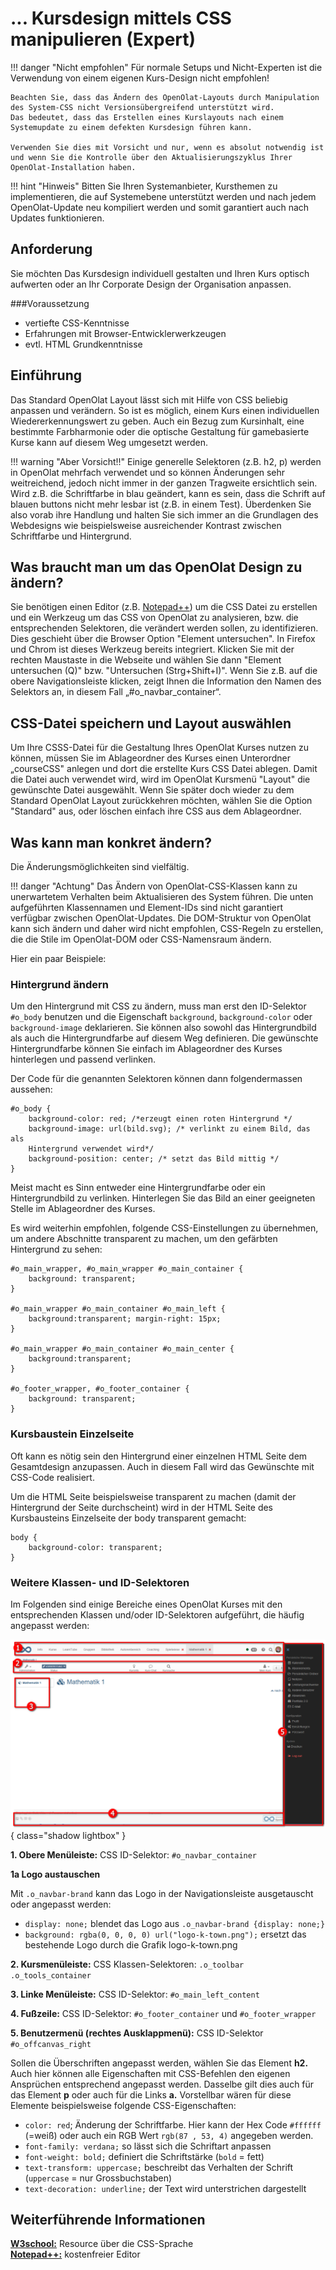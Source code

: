 # ... Kursdesign mittels CSS manipulieren (Expert)

!!! danger "Nicht empfohlen"
	Für normale Setups und Nicht-Experten ist die Verwendung von einem eigenen 
	Kurs-Design nicht empfohlen!
	
	Beachten Sie, dass das Ändern des OpenOlat-Layouts durch Manipulation des System-CSS nicht Versionsübergreifend unterstützt wird. 
	Das bedeutet, dass das Erstellen eines Kurslayouts nach einem Systemupdate zu einem defekten Kursdesign führen kann. 
	
	Verwenden Sie dies mit Vorsicht und nur, wenn es absolut notwendig ist und wenn Sie die Kontrolle über den Aktualisierungszyklus Ihrer OpenOlat-Installation haben. 

!!! hint "Hinweis"
	Bitten Sie Ihren Systemanbieter, Kursthemen zu implementieren, die auf Systemebene unterstützt werden 
	und nach jedem OpenOlat-Update neu kompiliert werden und somit garantiert auch nach Updates funktionieren.

## Anforderung

Sie möchten Das Kursdesign individuell gestalten und Ihren Kurs optisch
aufwerten oder an Ihr Corporate Design der Organisation anpassen.

###Voraussetzung

  * vertiefte CSS-Kenntnisse
  * Erfahrungen mit Browser-Entwicklerwerkzeugen
  * evtl. HTML Grundkenntnisse

## Einführung

Das Standard OpenOlat Layout lässt sich mit Hilfe von CSS beliebig anpassen
und verändern. So ist es möglich, einem Kurs einen individuellen
Wiedererkennungswert zu geben. Auch ein Bezug zum Kursinhalt, eine bestimmte
Farbharmonie oder die optische Gestaltung für gamebasierte Kurse kann auf
diesem Weg umgesetzt werden.

!!! warning "Aber Vorsicht!!"
	Einige generelle Selektoren (z.B. h2, p) werden in OpenOlat mehrfach verwendet
	und so können Änderungen sehr weitreichend, jedoch nicht immer in der ganzen
	Tragweite ersichtlich sein. Wird z.B. die Schriftfarbe in blau geändert, kann
	es sein, dass die Schrift auf blauen buttons nicht mehr lesbar ist (z.B. in
	einem Test). Überdenken Sie also vorab ihre Handlung und halten Sie sich immer
	an die Grundlagen des Webdesigns wie beispielsweise ausreichender Kontrast
	zwischen Schriftfarbe und Hintergrund.

## Was braucht man um das OpenOlat Design zu ändern?

Sie benötigen einen Editor (z.B. [Notepad++](https://notepad-plus-plus.org/))
um die CSS Datei zu erstellen und ein Werkzeug um das CSS von OpenOlat zu
analysieren, bzw. die entsprechenden Selektoren, die verändert werden sollen,
zu identifizieren. Dies geschieht über die Browser Option "Element
untersuchen". In Firefox und Chrom ist dieses Werkzeug bereits integriert.
Klicken Sie mit der rechten Maustaste in die Webseite und wählen Sie dann
"Element untersuchen (Q)" bzw. "Untersuchen (Strg+Shift+I)". Wenn Sie z.B. auf
die obere Navigationsleiste klicken, zeigt Ihnen die Information den Namen des
Selektors an, in diesem Fall „#o_navbar_container“.

## CSS-Datei speichern und Layout auswählen

Um Ihre CSSS-Datei für die Gestaltung Ihres OpenOlat Kurses nutzen zu können,
müssen Sie im Ablageordner des Kurses einen Unterordner „courseCSS" anlegen
und dort die erstellte Kurs CSS Datei ablegen. Damit die Datei auch verwendet
wird, wird im OpenOlat Kursmenü "Layout" die gewünschte Datei ausgewählt. Wenn
Sie später doch wieder zu dem Standard OpenOlat Layout zurückkehren möchten,
wählen Sie die Option "Standard" aus, oder löschen einfach ihre CSS aus dem
Ablageordner.

## Was kann man konkret ändern?

Die Änderungsmöglichkeiten sind vielfältig.

!!! danger "Achtung"
	Das Ändern von OpenOlat-CSS-Klassen kann zu unerwartetem Verhalten beim Aktualisieren des
	System führen. Die unten aufgeführten Klassennamen und Element-IDs sind nicht garantiert verfügbar
	zwischen OpenOlat-Updates. Die DOM-Struktur von OpenOlat kann sich ändern und daher wird nicht empfohlen, CSS-Regeln zu erstellen, die die Stile im OpenOlat-DOM oder CSS-Namensraum ändern.


Hier ein paar Beispiele:

### Hintergrund ändern

Um den Hintergrund mit CSS zu ändern, muss man erst den ID-Selektor `#o_body`
benutzen und die Eigenschaft `background`, `background-color` oder
`background-image` deklarieren. Sie können also sowohl das Hintergrundbild als
auch die Hintergrundfarbe auf diesem Weg definieren. Die gewünschte
Hintergrundfarbe können Sie einfach im Ablageordner des Kurses hinterlegen und
passend verlinken.

Der Code für die genannten Selektoren können dann folgendermassen aussehen:  
  
	#o_body {  
		background-color: red; /*erzeugt einen roten Hintergrund */  
		background-image: url(bild.svg); /* verlinkt zu einem Bild, das als
		Hintergrund verwendet wird*/  
		background-position: center; /* setzt das Bild mittig */  
	}

Meist macht es Sinn entweder eine Hintergrundfarbe oder ein Hintergrundbild zu
verlinken. Hinterlegen Sie das Bild an einer geeigneten Stelle im Ablageordner
des Kurses.

Es wird weiterhin empfohlen, folgende CSS-Einstellungen zu übernehmen, um
andere Abschnitte transparent zu machen, um den gefärbten Hintergrund zu
sehen:

	#o_main_wrapper, #o_main_wrapper #o_main_container {  
		background: transparent;  
	}
	
	#o_main_wrapper #o_main_container #o_main_left {  
		background:transparent; margin-right: 15px;  
	}
	
	#o_main_wrapper #o_main_container #o_main_center {  
		background:transparent;  
	}
	
	#o_footer_wrapper, #o_footer_container {  
		background: transparent;  
	}  

### Kursbaustein Einzelseite  

Oft kann es nötig sein den Hintergrund einer einzelnen HTML Seite dem
Gesamtdesign anzupassen. Auch in diesem Fall wird das Gewünschte mit CSS-Code
realisiert.

Um die HTML Seite beispielsweise transparent zu machen (damit der Hintergrund
der Seite durchscheint) wird in der HTML Seite des Kursbausteins Einzelseite
der body transparent gemacht:  
  
	body {  
		background-color: transparent;  
	}

### Weitere Klassen- und ID-Selektoren

Im Folgenden sind einige Bereiche eines OpenOlat Kurses mit den entsprechenden
Klassen und/oder ID-Selektoren aufgeführt, die häufig angepasst werden:

![](assets/css_struktur.png){ class="shadow lightbox" }  
  

 **1\. Obere Menüleiste:** CSS ID-Selektor: `#o_navbar_container`

 **1a Logo austauschen**

Mit `.o_navbar-brand` kann das Logo in der Navigationsleiste ausgetauscht oder
angepasst werden:

  * `display: none;` blendet das Logo aus `.o_navbar-brand {display: none;}`
  * `background: rgba(0, 0, 0, 0) url("logo-k-town.png");` ersetzt das bestehende Logo durch die Grafik logo-k-town.png  
  

 **2\. Kursmenüleiste:** CSS Klassen-Selektoren: `.o_toolbar .o_tools_container`

 **3\. Linke Menüleiste:** CSS ID-Selektor: `#o_main_left_content`

 **4\. Fußzeile:** CSS ID-Selektor: `#o_footer_container` und `#o_footer_wrapper`

 **5\. Benutzermenü (rechtes Ausklappmenü):** CSS ID-Selektor `#o_offcanvas_right`

  

Sollen die Überschriften angepasst werden, wählen Sie das Element **h2.** Auch
hier können alle Eigenschaften mit CSS-Befehlen den eigenen Ansprüchen
entsprechend angepasst werden. Dasselbe gilt dies auch für das Element **p**
oder auch für die Links **a.** Vorstellbar wären für diese Elemente
beispielsweise folgende CSS-Eigenschaften:

  *  `color: red`; Änderung der Schriftfarbe. Hier kann der Hex Code `#ffffff` (=weiß) oder auch ein RGB Wert `rgb(87 , 53, 4)` angegeben werden.
  *  `font-family: verdana;` so lässt sich die Schriftart anpassen
  *  `font-weight: bold;` definiert die Schriftstärke (`bold` = fett)  
  *  `text-transform: uppercase;` beschreibt das Verhalten der Schrift (`uppercase` = nur Grossbuchstaben)
  *  `text-decoration: underline;` der Text wird unterstrichen dargestellt  

  

## Weiterführende Informationen

 **[W3school:](http://www.w3schools.com/css/default.asp)** Resource über die
CSS-Sprache  
 **[Notepad++:](https://notepad-plus-plus.org/)** kostenfreier Editor
